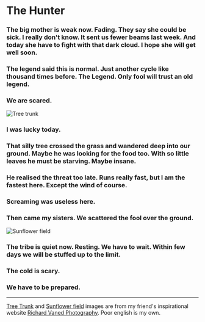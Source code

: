 # The Hunter

### The big mother is weak now. Fading. They say she could be sick. I really don't know. It sent us fewer beams last week. And today she have to fight with that dark cloud. I hope she will get well soon.

### The legend said this is normal. Just another cycle like thousand times before. The Legend. Only fool will trust an old legend.

### We are scared.

![Tree trunk](https://www.richard-vanek.eu/wp-content/uploads/2016/10/2016-10-08-4773-e.web_.jpg "Tree trunk")

### I was lucky today.

### That silly tree crossed the grass and wandered deep into our ground. Maybe he was looking for the food too. With so little leaves he must be starving. Maybe insane.

### He realised the threat too late. Runs really fast, but I am the fastest here. Except the wind of course.

### Screaming was useless here.

### Then came my sisters. We scattered the fool over the ground.

![Sunflower field](https://www.richard-vanek.eu/wp-content/uploads/2016/10/2016-10-08-4816-e.web_.jpg "Sunflower field")

### The tribe is quiet now. Resting. We have to wait. Within few days we will be stuffed up to the limit.

### The cold is scary.

### We have to be prepared.

- - - -
[Tree Trunk](https://www.richard-vanek.eu/2016/10/12/tree-trunk/) and [Sunflower field](https://www.richard-vanek.eu/2016/10/15/sunflower-field/) images are from my friend's inspirational website [Richard Vaned Photography](https://www.richard-vanek.eu/). Poor english is my own.
